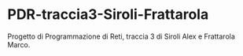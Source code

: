 # PDR-traccia3-Siroli-Frattarola
Progetto di Programmazione di Reti, traccia 3 di Siroli Alex e Frattarola Marco.

